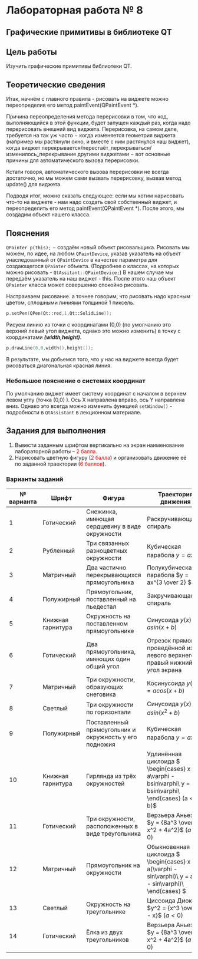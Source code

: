 # Лабораторная работа № 8 #

## Графические примитивы в библиотеке QT ##

## Цель работы ##

Изучить графические примитивы библиотеки QT.

## Теоретические сведения ##

Итак, начнём с главного правила - рисовать на виджете можно переопределив его метод paintEvent(QPaintEvent *).

Причина переопределения метода перерисовки в том, что код, выполняющийся в этой функции, будет запущен каждый раз, когда надо перерисовать внешний вид виджета. Перерисовка, на самом деле, требуется на так уж часто $-$ когда изменяется геометрия виджета (например мы растянули окно, и вместе с ним растянулся наш виджет), когда виджет перекрывается/перестаёт_перекрываться/изменилось_перекрывание другими виджетами $-$ вот основные причины для автоматического вызова перерисовки.

Кстати говоря, автоматического вызова перерисовки не всегда достаточно, но мы можем сами вызвать перерисовку, вызвав метод update() для виджета.

Подводя итог, можно сказать следующее: если мы хотим нарисовать что-то на виджете - нам надо создать свой собственный виджет, и переопределить его метод paintEvent(QPaintEvent *). После этого, мы создадим объект нашего класса.

## Пояснения ##

`QPainter p(this);` $-$ создаём новый объект рисовальщика. Рисовать мы можем, по идее, на любом `QPaintDevice`, указав указатель на объект унаследованный от `QPaintDevice` в качестве параметра для создающегося `QPainter` объекта. (Подробнее о классах, на которых можно рисовать - `QtAssitant::QPaintDevice;`) В нашем случае мы передаём указатель на наш виджет - this. После этого наш объект `QPainter` класса может совершенно спокойно рисовать.

Настраиваем рисование. а точнее говорим, что рисовать надо красным цветом, сплошными линиями толщиной 1 пиксель.

```C++
p.setPen(QPen(Qt::red,1,Qt::SolidLine));
```

Рисуем линию из точки с координатами (0,0) (по умолчанию это верхний левый угол виджета, однако это можно изменить) в точку с координатами ***(width,height)***.

```C++
p.drawLine(0,0,width(),height());
```

В результате, мы добьемся того, что у нас на виджете всегда будет рисоваться диагональная красная линия.

### Небольшое пояснение о системах координат ###

По умолчанию виджет имеет систему координат с началом в верхнем левом углу (точка (0,0) ). Ось X направлена вправо, ось Y направлена вниз. Однако это всегда можно изменить функцией `setWindow()` - подробности в `QtAssistant` в лекционном материале.

## Задания для выполнения ##

1.  Вывести заданным шрифтом вертикально на экран наименование лабораторной работы – <span style="color: red;">2 балла</span>.
2.  Нарисовать цветную фигуру (<span style="color: red;">2 балла</span>) и организовать движение её по заданной траектории (<span style="color: red;">6 баллов</span>).

### Варианты заданий ###

| № варианта | Шрифт             | Фигура                                                 | Траектория движения                                                        |
|------------|-------------------|--------------------------------------------------------|----------------------------------------------------------------------------|
| 1          | Готический        | Снежинка, имеющая сердцевину в виде окружности         | Раскручивающаяся спираль                                                   |
| 2          | Рубленный         | Три связанных разноцветных окружности                  | Кубическая парабола $y = ax^3$                        |
| 3          | Матричный         | Два частично перекрывающихся прямоугольника            | Полукубическая парабола $y = ax^{3 \over 2}       $            |
| 4          | Полужирный        | Прямоугольник, поставленный на пьедестал               | Закручивающаяся спираль                                                    |
| 5          | Книжная гарнитура | Окружность на поставленном прямоугольнике              | Синусоида $y(x) = asin(x + b)$                                               |
| 6          | Готический        | Два прямоугольника, имеющих один общий угол            | Отрезок прямой, проведённой из левого верхнего в правый нижний угол экрана |
| 7          | Матричный         | Три окружности, образующих снеговика                   | Косинусоида $y(x) = acos(x + b)$                                                |
| 8          | Светлый           | Три окружности по горизонтали                          | Синусоида $y(x) = asin(x^2 + b)$                                |
| 9          | Полужирный        | Поставленный прямоугольник и окружность у его подножия | Кубическая парабола $y = ax^3$                          |
| 10         | Книжная гарнитура | Гирлянда из трёх окружностей                           | Удлинённая циклоида $ \begin{cases} x = a\varphi - bsin\varphi\\ y = a - bsin\varphi\\ \end{cases} (a < b)$                         |
| 11         |Готический| Три окружности, расположенных в виде треугольника      | Верзьера Аньези $y = {8a^3 \over x^2 + 4a^2}$ $(a < 0)$                             |
| 12         |Матричный|Прямоугольник на окружности| Обыкновенная циклоида $ \begin{cases} x = a(\varphi - sin\varphi)\\ y = a(1 - sin\varphi)\\ \end{cases} $                      |
| 13         |Светлый|Окружность на треугольнике| Циссоида Диокла $y^2 = {x^3 \over a - x}$ $(a < 0)$                            |
| 14         |Готический|Ёлка из двух треугольников| Верзьера Аньези $y = {8a^3 \over x^2 + 4a^2}$         $(a < 0)$                              |

